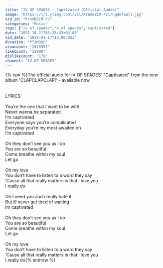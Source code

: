 ```yaml
---
title: "IV OF SPADES - Captivated (Official Audio)"
image: "https:\/\/i.ytimg.com\/vi\/KrnmBZiM-Fs\/hqdefault.jpg"
vid_id: "KrnmBZiM-Fs"
categories: "Music"
tags: ["iv of spades","4 of spades","captivated"]
date: "2021-10-21T03:28:32+03:00"
vid_date: "2019-01-17T16:00:02Z"
duration: "PT3M39S"
viewcount: "2416991"
likeCount: "31900"
dislikeCount: "179"
channel: "IV OF SPADES"
---
```

{% raw %}The official audio for IV OF SPADES' &quot;Captivated&quot; from the new album 'CLAPCLAPCLAP!' - available now<br /><br /><br />LYRICS:<br /><br />You’re the one that I want to be with<br />Never wanna be separated<br />I’m captivated<br />Everyone says you’re complicated<br />Everyday you’re my most awaited oh<br />I’m captivated<br /><br />Oh they don’t see you as I do<br />You are so beautiful<br />Come breathe within my soul<br />Let go<br /><br />Oh my love<br />You don’t have to listen to a word they say<br />‘Cause all that really matters is that i love you<br />I really do<br /><br />Oh I need you and i really hate it<br />But ill never get tired of waiting<br />Im captivated<br /><br />Oh they don’t see you as I do<br />You are so beautiful<br />Come breathe within my soul<br />Let go<br /><br />Oh my love<br />You don’t have to listen to a word they say<br />‘Cause all that really matters is that i love you<br />I really do{% endraw %}
